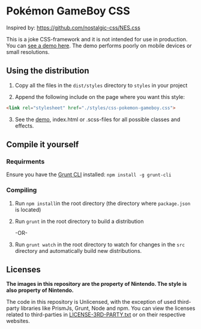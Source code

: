 # Pokémon GameBoy CSS

Inspired by: https://github.com/nostalgic-css/NES.css

This is a joke CSS-framework and it is not intended for use in production. You can [see a demo here](https://luttje.github.io/css-pokemon-gameboy/). The demo performs poorly on mobile devices or small resolutions.


## Using the distribution

1. Copy all the files in the `dist/styles` directory to `styles` in your project

2. Append the following include on the page where you want this style:

```html
<link rel="stylesheet" href="./styles/css-pokemon-gameboy.css">
```

3. See the [demo](https://luttje.github.io/css-pokemon-gameboy/), index.html or .scss-files for all possible classes and effects.


## Compile it yourself

### Requirments

Ensure you have the [Grunt CLI](https://gruntjs.com/getting-started) installed:
`npm install -g grunt-cli`

### Compiling

1. Run `npm install`in the root directory (the directory where `package.json` is located)

2. Run `grunt` in the root directory to build a distribution

   -OR-

3. Run `grunt watch` in the root directory to watch for changes in the `src` directory and automatically build new distributions.


## Licenses

**The images in this repository are the property of Nintendo. The style is also property of Nintendo.**

The code in this repository is Unlicensed, with the exception of used third-party libraries like
PrismJs, Grunt, Node and npm. You can view the licenses related to third-parties in [LICENSE-3RD-PARTY.txt](LICENSE-3RD-PARTY.txt) or on their respective websites.

